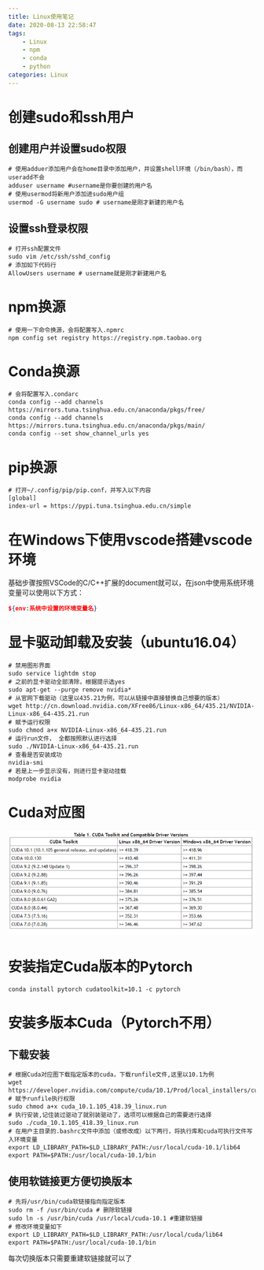 ```yaml
---
title: Linux使用笔记
date: 2020-08-13 22:58:47
tags: 
    - Linux 
    - npm
	- conda
	- python
categories: Linux
---
```



# 创建sudo和ssh用户

## 创建用户并设置sudo权限

```shell
# 使用adduer添加用户会在home目录中添加用户，并设置shell环境（/bin/bash），而useradd不会
adduser username #username是你要创建的用户名
# 使用usermod将新用户添加进sudo用户组
usermod -G username sudo # username是刚才新建的用户名
```

## 设置ssh登录权限

```shell
# 打开ssh配置文件
sudo vim /etc/ssh/sshd_config
# 添加如下代码行
AllowUsers username # username就是刚才新建用户名
```

# npm换源

```shell
# 使用一下命令换源，会将配置写入.npmrc
npm config set registry https://registry.npm.taobao.org
```

# Conda换源

```shell
# 会将配置写入.condarc
conda config --add channels https://mirrors.tuna.tsinghua.edu.cn/anaconda/pkgs/free/
conda config --add channels https://mirrors.tuna.tsinghua.edu.cn/anaconda/pkgs/main/
conda config --set show_channel_urls yes
```

# pip换源

```shell
# 打开~/.config/pip/pip.conf，并写入以下内容
[global]
index-url = https://pypi.tuna.tsinghua.edu.cn/simple
```



# 在Windows下使用vscode搭建vscode环境

基础步骤按照VSCode的C/C++扩展的document就可以，在json中使用系统环境变量可以使用以下方式：

```json
${env:系统中设置的环境变量名}
```
<!--more-->
<!--more-->
# 显卡驱动卸载及安装（ubuntu16.04）

```shell
# 禁用图形界面
sudo service lightdm stop
# 之前的显卡驱动全部清除，根据提示选yes
sudo apt-get --purge remove nvidia*
# 从官网下载驱动（这里以435.21为例，可以从链接中直接替换自己想要的版本）
wget http://cn.download.nvidia.com/XFree86/Linux-x86_64/435.21/NVIDIA-Linux-x86_64-435.21.run
# 赋予运行权限
sudo chmod a+x NVIDIA-Linux-x86_64-435.21.run
# 运行run文件， 全都按照默认进行选择
sudo ./NVIDIA-Linux-x86_64-435.21.run
# 查看是否安装成功
nvidia-smi
# 若是上一步显示没有，则进行显卡驱动挂载
modprobe nvidia
```

# Cuda对应图

![](\images\image-20200822111634528.png)

# 安装指定Cuda版本的Pytorch

```shell
conda install pytorch cudatoolkit=10.1 -c pytorch
```

# 安装多版本Cuda（Pytorch不用）

## 下载安装

[官网下载]: https://developer.nvidia.com/cuda-toolkit-archive

```shell
# 根据Cuda对应图下载指定版本的cuda，下载runfile文件,这里以10.1为例
wget https://developer.nvidia.com/compute/cuda/10.1/Prod/local_installers/cuda_10.1.105_418.39_linux.run
# 赋予runfile执行权限
sudo chmod a+x cuda_10.1.105_418.39_linux.run
# 执行安装,记住装过驱动了就别装驱动了，选项可以根据自己的需要进行选择
sudo ./cuda_10.1.105_418.39_linux.run
# 在用户主目录的.bashrc文件中添加（或修改成）以下两行，将执行库和cuda可执行文件写入环境变量
export LD_LIBRARY_PATH=$LD_LIBRARY_PATH:/usr/local/cuda-10.1/lib64
export PATH=$PATH:/usr/local/cuda-10.1/bin
```

## 使用软链接更方便切换版本

```shell
# 先将/usr/bin/cuda软链接指向指定版本
sudo rm -f /usr/bin/cuda # 删除软链接
sudo ln -s /usr/bin/cuda /usr/local/cuda-10.1 #重建软链接
# 修改环境变量如下
export LD_LIBRARY_PATH=$LD_LIBRARY_PATH:/usr/local/cuda/lib64
export PATH=$PATH:/usr/local/cuda-10.1/bin
```

每次切换版本只需要重建软链接就可以了